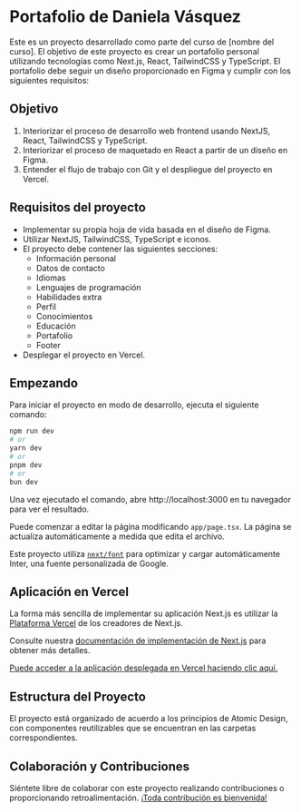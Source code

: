 # Portafolio de Daniela Vásquez

Este es un proyecto desarrollado como parte del curso de [nombre del curso]. El objetivo de este proyecto es crear un portafolio personal utilizando tecnologías como Next.js, React, TailwindCSS y TypeScript. El portafolio debe seguir un diseño proporcionado en Figma y cumplir con los siguientes requisitos:

## Objetivo
1. Interiorizar el proceso de desarrollo web frontend usando NextJS, React, TailwindCSS y TypeScript.
2. Interiorizar el proceso de maquetado en React a partir de un diseño en Figma.
3. Entender el flujo de trabajo con Git y el despliegue del proyecto en Vercel.

## Requisitos del proyecto
- Implementar su propia hoja de vida basada en el diseño de Figma.
- Utilizar NextJS, TailwindCSS, TypeScript e iconos.
- El proyecto debe contener las siguientes secciones:
  - Información personal
  - Datos de contacto
  - Idiomas
  - Lenguajes de programación
  - Habilidades extra
  - Perfil
  - Conocimientos
  - Educación
  - Portafolio
  - Footer
- Desplegar el proyecto en Vercel.

## Empezando
Para iniciar el proyecto en modo de desarrollo, ejecuta el siguiente comando:

```bash
npm run dev
# or
yarn dev
# or
pnpm dev
# or
bun dev
```

Una vez ejecutado el comando, abre http://localhost:3000 en tu navegador para ver el resultado.

Puede comenzar a editar la página modificando `app/page.tsx`. La página se actualiza automáticamente a medida que edita el archivo.

Este proyecto utiliza [`next/font`](https://nextjs.org/docs/basic-features/font-optimization) para optimizar y cargar automáticamente Inter, una fuente personalizada de Google.

## Aplicación en Vercel

La forma más sencilla de implementar su aplicación Next.js es utilizar la [Plataforma Vercel](https://vercel.com/new?utm_medium=default-template&filter=next.js&utm_source=create-next-app&utm_campaign=create-next-app-readme) de los creadores de Next.js.

Consulte nuestra [documentación de implementación de Next.js](https://nextjs.org/docs/deployment) para obtener más detalles.

[Puede acceder a la aplicación desplegada en Vercel haciendo clic aquí.](https://portafolio-daniela-vasquez.vercel.app/)

## Estructura del Proyecto
El proyecto está organizado de acuerdo a los principios de Atomic Design, con componentes reutilizables que se encuentran en las carpetas correspondientes.

## Colaboración y Contribuciones
Siéntete libre de colaborar con este proyecto realizando contribuciones o proporcionando retroalimentación. [¡Toda contribución es bienvenida!](https://github.com/Ingenieria-Web-M-J/daniela-vasquez-londono-portafolio)